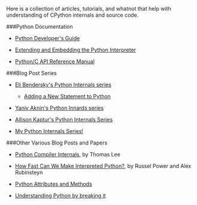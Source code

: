 Here is a collection of articles, tutorials, and whatnot that help with understanding of CPython internals and source code.

###Python Documentation

* [Python Developer's Guide](http://docs.python.org/devguide/)

* [Extending and Embedding the Python Interpreter](http://docs.python.org/2.7/extending/index.html)

* [Python/C API Reference Manual](http://docs.python.org/2.7/c-api/index.html)

###Blog Post Series

* [Eli Bendersky's Python Internals series](http://eli.thegreenplace.net/tag/python-internals)

  * [Adding a New Statement to Python](http://eli.thegreenplace.net/2010/06/30/python-internals-adding-a-new-statement-to-python/)

* [Yaniv Aknin's Python Innards series](http://tech.blog.aknin.name/category/my-projects/pythons-innards/)

* [Allison Kaptur's Python Internals Series](http://akaptur.github.io/blog/categories/python-internals/)

* [My Python Internals Series!](http://mathamy.com/tag/python-internals.html)

###Other Various Blog Posts and Papers

* [Python Compiler Internals](http://tomlee.co/wp-content/uploads/2012/11/108_python-language-internals.pdf), by Thomas Lee

* [How Fast Can We Make Interpreted Python?](http://arxiv.org/pdf/1306.6047v2.pdf), by Russel Power and Alex Rubinsteyn

* [Python Attributes and Methods](http://www.cafepy.com/article/python_attributes_and_methods/python_attributes_and_methods.html)

* [Understanding Python by breaking it](http://blog.hakril.net/articles/0-understanding-python-by-breaking-it.html)
